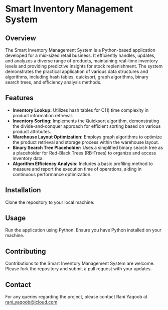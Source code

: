 # Smart Inventory Management System

## Overview
The Smart Inventory Management System is a Python-based application developed for a mid-sized retail business. It efficiently handles, updates, and analyzes a diverse range of products, maintaining real-time inventory levels and providing predictive insights for stock replenishment. The system demonstrates the practical application of various data structures and algorithms, including hash tables, quicksort, graph algorithms, binary search trees, and efficiency analysis methods.

## Features
- **Inventory Lookup:** Utilizes hash tables for O(1) time complexity in product information retrieval.
- **Inventory Sorting:** Implements the Quicksort algorithm, demonstrating the divide-and-conquer approach for efficient sorting based on various product attributes.
- **Warehouse Layout Optimization:** Employs graph algorithms to optimize the product retrieval and storage process within the warehouse layout.
- **Binary Search Tree Placeholder:** Uses a simplified binary search tree as a placeholder for Red-Black Trees (RB-Trees) to organize and access inventory data.
- **Algorithm Efficiency Analysis:** Includes a basic profiling method to measure and report the execution time of operations, aiding in continuous performance optimization.

## Installation
Clone the repository to your local machine:

## Usage
Run the application using Python. Ensure you have Python installed on your machine.

## Contributing
Contributions to the Smart Inventory Management System are welcome. Please fork the repository and submit a pull request with your updates.

## Contact
For any queries regarding the project, please contact Rani Yaqoob at rani_yaqoob@icloud.com.

